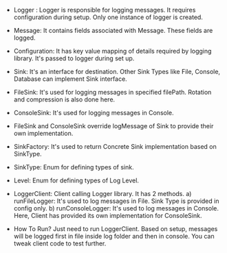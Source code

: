 - Logger : Logger is responsible for logging messages. It requires configuration during setup. Only one instance of logger is created.

- Message: It contains fields associated with Message. These fields are logged.

- Configuration: It has key value mapping of details required by logging library. It's passed to logger during set up.

- Sink: It's an interface for destination. Other Sink Types like File, Console, Database can implement Sink interface.

- FileSink: It's used for logging messages in specified filePath. Rotation and compression is also done here.

- ConsoleSink: It's used for logging messages in Console.

- FileSink and ConsoleSink override logMessage of Sink to provide their own implementation.

- SinkFactory: It's used to return Concrete Sink implementation based on SinkType.

- SinkType: Enum for defining types of sink.

- Level: Enum for defining types of Log Level.

- LoggerClient: Client calling Logger library. It has 2 methods.
    a) runFileLogger: It's used to log messages in File. Sink Type is provided in config only.
    b) runConsoleLogger: It's used to log messages in Console. Here, Client has provided its own implementation for ConsoleSink.

- How To Run?
Just need to run LoggerClient. Based on setup, messages will be logged first in file inside log folder and then in console. You can tweak client code to test further.
